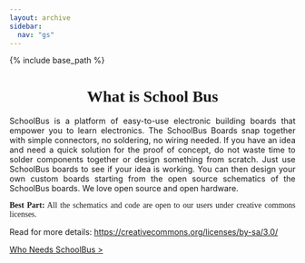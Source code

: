 ```yaml
---
layout: archive
sidebar:
  nav: "gs"
---
```


{% include base_path %}

<center>
<h1><font face ="Acme">What is School Bus </font></h1>
</center>

<p align="justify">SchoolBus is a platform of easy-to-use electronic building boards that empower you to learn electronics. The SchoolBus Boards snap together with simple connectors, no soldering, no wiring needed. If you have an idea and need a quick solution for the proof of concept, do not waste time to solder components together or design something from scratch. Just use SchoolBus boards to see if your idea is working. You can then design your own custom boards starting from the open source schematics of the SchoolBus boards.
We love open source and open hardware.</p> 

<font face ="Acme"> <p align="justify"><b>Best Part:</b> All the schematics and code are open to our users under creative commons licenses. </p></font>

<p align="justify">Read for more details: <a href="https://creativecommons.org/licenses/by-sa/3.0/">https://creativecommons.org/licenses/by-sa/3.0/</a> </p>

<a class="btn btn--info btn--large" style="margin-right:90px;" href="/_pages/gs/whoneedsschoolBus" role="button"><span class="glyphicon glyphicon-chevron-right"></span> Who Needs SchoolBus > </a>

